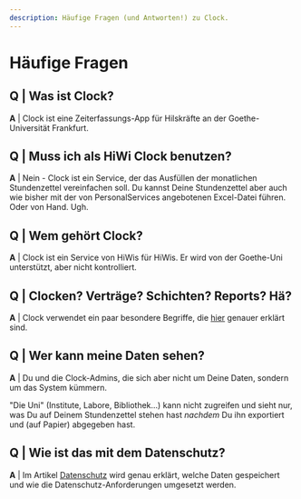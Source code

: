 ```yaml
---
description: Häufige Fragen (und Antworten!) zu Clock.
---
```


# Häufige Fragen

## Q \| Was ist Clock?

**A** \| Clock ist eine Zeiterfassungs-App für Hilskräfte an der Goethe-Universität Frankfurt.

## Q \|  Muss ich als HiWi Clock benutzen?

**A** \| Nein - Clock ist ein Service, der das Ausfüllen der monatlichen Stundenzettel vereinfachen soll. Du kannst Deine Stundenzettel aber auch wie bisher mit der von PersonalServices angebotenen Excel-Datei führen. Oder von Hand. Ugh.

## Q \|  Wem gehört Clock?

**A** \| Clock ist ein Service von HiWis für HiWis. Er wird von der Goethe-Uni unterstützt, aber nicht kontrolliert.

## Q \|  Clocken? Verträge? Schichten? Reports? Hä?

**A** \| Clock verwendet ein paar besondere Begriffe, die [hier](terminology.md) genauer erklärt sind.

## Q \|  Wer kann meine Daten sehen?

**A** \| Du und die Clock-Admins, die sich aber nicht um Deine Daten, sondern um das System kümmern.

"Die Uni" \(Institute, Labore, Bibliothek...\) kann nicht zugreifen und sieht nur, was Du auf Deinem Stundenzettel stehen hast _nachdem_ Du ihn exportiert und \(auf Papier\) abgegeben hast.

## Q \| Wie ist das mit dem Datenschutz?

**A** \| Im Artikel [Datenschutz](privacy.md) wird genau erklärt, welche Daten gespeichert und wie die Datenschutz-Anforderungen umgesetzt werden.

